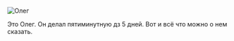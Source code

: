 ![Олег](img/oleg.jpg)

Это Олег. Он делал пятиминутную дз 5 дней. Вот и всё что можно о нем сказать.
